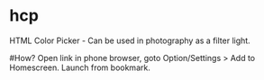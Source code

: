 # hcp
 HTML Color Picker - Can be used in photography as a filter light.

#How?
Open link in phone browser, goto Option/Settings > Add to Homescreen. Launch from bookmark.
